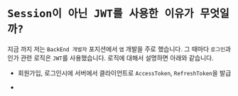 # `Session이 아닌 JWT를 사용한 이유가 무엇일까?`

지금 까지 저는 `BackEnd 개발자` 포지션에서 `앱` 개발을 주로 했습니다. 그 때마다 `로그인`과 인가 관련 로직은 `JWT`를 사용했습니다. 로직에 대해서 설명하면 아래와 같습니다. 

- 회원가입, 로그인시에 서버에서 클라이언트로 `AccessToken`, `RefreshToken`을 발급

- 